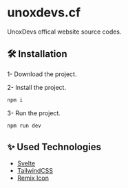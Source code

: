 
# unoxdevs.cf
UnoxDevs offical website source codes.


## 🛠 Installation

1- Download the project.

2- Install the project.
```js
npm i
```

3- Run the project.
```js
npm run dev
```

  
## ✨ Used Technologies

- [Svelte](https://svelte.dev/)
- [TailwindCSS](https://tailwindcss.com/)
- [Remix Icon](https://remixicon.com/)
  
